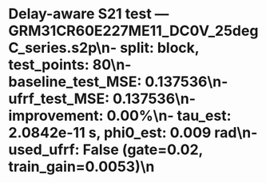 # Delay-aware S21 test — GRM31CR60E227ME11_DC0V_25degC_series.s2p\n- split: block, test_points: 80\n- baseline_test_MSE: 0.137536\n- ufrf_test_MSE: 0.137536\n- improvement: 0.00%\n- tau_est: 2.0842e-11 s, phi0_est: 0.009 rad\n- used_ufrf: False (gate=0.02, train_gain=0.0053)\n